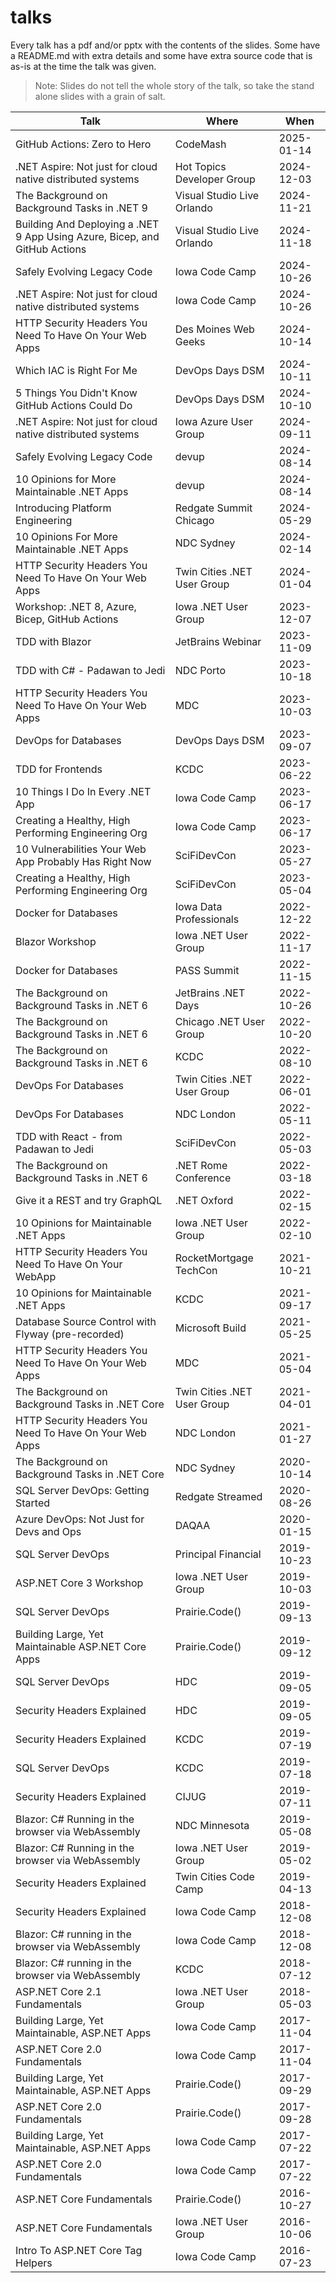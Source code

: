# talks

Every talk has a pdf and/or pptx with the contents of the slides. Some have a README.md with extra details and some have extra source code that is as-is at the time the talk was given.

> Note: Slides do not tell the whole story of the talk, so take the stand alone slides with a grain of salt.

| Talk                                                                       | Where                       | When       |
| -------------------------------------------------------------------------- | --------------------------- | ---------- |
| GitHub Actions: Zero to Hero                                               | CodeMash                    | 2025-01-14 |
| .NET Aspire: Not just for cloud native distributed systems                 | Hot Topics Developer Group  | 2024-12-03 |
| The Background on Background Tasks in .NET 9                               | Visual Studio Live Orlando  | 2024-11-21 |
| Building And Deploying a .NET 9 App Using Azure, Bicep, and GitHub Actions | Visual Studio Live Orlando  | 2024-11-18 |
| Safely Evolving Legacy Code                                                | Iowa Code Camp              | 2024-10-26 |
| .NET Aspire: Not just for cloud native distributed systems                 | Iowa Code Camp              | 2024-10-26 |
| HTTP Security Headers You Need To Have On Your Web Apps                    | Des Moines Web Geeks        | 2024-10-14 |
| Which IAC is Right For Me                                                  | DevOps Days DSM             | 2024-10-11 |
| 5 Things You Didn't Know GitHub Actions Could Do                           | DevOps Days DSM             | 2024-10-10 |
| .NET Aspire: Not just for cloud native distributed systems                 | Iowa Azure User Group       | 2024-09-11 |
| Safely Evolving Legacy Code                                                | devup                       | 2024-08-14 |
| 10 Opinions for More Maintainable .NET Apps                                | devup                       | 2024-08-14 |
| Introducing Platform Engineering                                           | Redgate Summit Chicago      | 2024-05-29 |
| 10 Opinions For More Maintainable .NET Apps                                | NDC Sydney                  | 2024-02-14 |
| HTTP Security Headers You Need To Have On Your Web Apps                    | Twin Cities .NET User Group | 2024-01-04 |
| Workshop: .NET 8, Azure, Bicep, GitHub Actions                             | Iowa .NET User Group        | 2023-12-07 |
| TDD with Blazor                                                            | JetBrains Webinar           | 2023-11-09 |
| TDD with C# - Padawan to Jedi                                              | NDC Porto                   | 2023-10-18 |
| HTTP Security Headers You Need To Have On Your Web Apps                    | MDC                         | 2023-10-03 |
| DevOps for Databases                                                       | DevOps Days DSM             | 2023-09-07 |
| TDD for Frontends                                                          | KCDC                        | 2023-06-22 |
| 10 Things I Do In Every .NET App                                           | Iowa Code Camp              | 2023-06-17 |
| Creating a Healthy, High Performing Engineering Org                        | Iowa Code Camp              | 2023-06-17 |
| 10 Vulnerabilities Your Web App Probably Has Right Now                     | SciFiDevCon                 | 2023-05-27 |
| Creating a Healthy, High Performing Engineering Org                        | SciFiDevCon                 | 2023-05-04 |
| Docker for Databases                                                       | Iowa Data Professionals     | 2022-12-22 |
| Blazor Workshop                                                            | Iowa .NET User Group        | 2022-11-17 |
| Docker for Databases                                                       | PASS Summit                 | 2022-11-15 |
| The Background on Background Tasks in .NET 6                               | JetBrains .NET Days         | 2022-10-26 |
| The Background on Background Tasks in .NET 6                               | Chicago .NET User Group     | 2022-10-20 |
| The Background on Background Tasks in .NET 6                               | KCDC                        | 2022-08-10 |
| DevOps For Databases                                                       | Twin Cities .NET User Group | 2022-06-01 |
| DevOps For Databases                                                       | NDC London                  | 2022-05-11 |
| TDD with React - from Padawan to Jedi                                      | SciFiDevCon                 | 2022-05-03 |
| The Background on Background Tasks in .NET 6                               | .NET Rome Conference        | 2022-03-18 |
| Give it a REST and try GraphQL                                             | .NET Oxford                 | 2022-02-15 |
| 10 Opinions for Maintainable .NET Apps                                     | Iowa .NET User Group        | 2022-02-10 |
| HTTP Security Headers You Need To Have On Your WebApp                      | RocketMortgage TechCon      | 2021-10-21 |
| 10 Opinions for Maintainable .NET Apps                                     | KCDC                        | 2021-09-17 |
| Database Source Control with Flyway (pre-recorded)                         | Microsoft Build             | 2021-05-25 |
| HTTP Security Headers You Need To Have On Your Web Apps                    | MDC                         | 2021-05-04 |
| The Background on Background Tasks in .NET Core                            | Twin Cities .NET User Group | 2021-04-01 |
| HTTP Security Headers You Need To Have On Your Web Apps                    | NDC London                  | 2021-01-27 |
| The Background on Background Tasks in .NET Core                            | NDC Sydney                  | 2020-10-14 |
| SQL Server DevOps: Getting Started                                         | Redgate Streamed            | 2020-08-26 |
| Azure DevOps: Not Just for Devs and Ops                                    | DAQAA                       | 2020-01-15 |
| SQL Server DevOps                                                          | Principal Financial         | 2019-10-23 |
| ASP.NET Core 3 Workshop                                                    | Iowa .NET User Group        | 2019-10-03 |
| SQL Server DevOps                                                          | Prairie.Code()              | 2019-09-13 |
| Building Large, Yet Maintainable ASP.NET Core Apps                         | Prairie.Code()              | 2019-09-12 |
| SQL Server DevOps                                                          | HDC                         | 2019-09-05 |
| Security Headers Explained                                                 | HDC                         | 2019-09-05 |
| Security Headers Explained                                                 | KCDC                        | 2019-07-19 |
| SQL Server DevOps                                                          | KCDC                        | 2019-07-18 |
| Security Headers Explained                                                 | CIJUG                       | 2019-07-11 |
| Blazor: C# Running in the browser via WebAssembly                          | NDC Minnesota               | 2019-05-08 |
| Blazor: C# Running in the browser via WebAssembly                          | Iowa .NET User Group        | 2019-05-02 |
| Security Headers Explained                                                 | Twin Cities Code Camp       | 2019-04-13 |
| Security Headers Explained                                                 | Iowa Code Camp              | 2018-12-08 |
| Blazor: C# running in the browser via WebAssembly                          | Iowa Code Camp              | 2018-12-08 |
| Blazor: C# running in the browser via WebAssembly                          | KCDC                        | 2018-07-12 |
| ASP.NET Core 2.1 Fundamentals                                              | Iowa .NET User Group        | 2018-05-03 |
| Building Large, Yet Maintainable, ASP.NET Apps                             | Iowa Code Camp              | 2017-11-04 |
| ASP.NET Core 2.0 Fundamentals                                              | Iowa Code Camp              | 2017-11-04 |
| Building Large, Yet Maintainable, ASP.NET Apps                             | Prairie.Code()              | 2017-09-29 |
| ASP.NET Core 2.0 Fundamentals                                              | Prairie.Code()              | 2017-09-28 |
| Building Large, Yet Maintainable, ASP.NET Apps                             | Iowa Code Camp              | 2017-07-22 |
| ASP.NET Core 2.0 Fundamentals                                              | Iowa Code Camp              | 2017-07-22 |
| ASP.NET Core Fundamentals                                                  | Prairie.Code()              | 2016-10-27 |
| ASP.NET Core Fundamentals                                                  | Iowa .NET User Group        | 2016-10-06 |
| Intro To ASP.NET Core Tag Helpers                                          | Iowa Code Camp              | 2016-07-23 |
